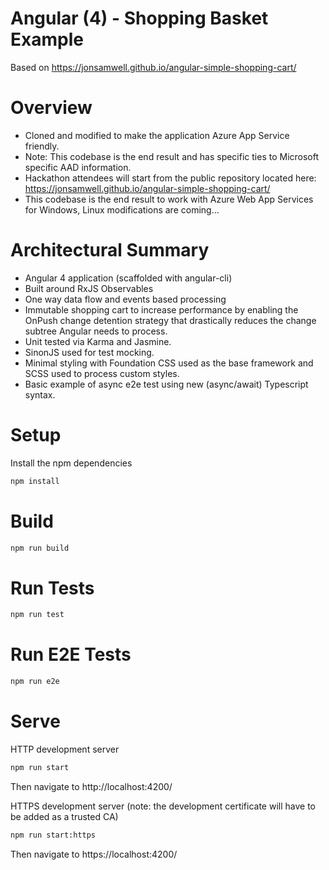 # Angular (4) - Shopping Basket Example



Based on https://jonsamwell.github.io/angular-simple-shopping-cart/

# Overview

* Cloned and modified to make the application Azure App Service friendly.
* Note: This codebase is the end result and has specific ties to Microsoft specific AAD information.
* Hackathon attendees will start from the public repository located here: https://jonsamwell.github.io/angular-simple-shopping-cart/
* This codebase is the end result to work with Azure Web App Services for Windows, Linux modifications are coming...

# Architectural Summary

* Angular 4 application (scaffolded with angular-cli)
* Built around RxJS Observables
* One way data flow and events based processing
* Immutable shopping cart to increase performance by enabling the OnPush change detention strategy that drastically reduces the change subtree Angular needs to process.
* Unit tested via Karma and Jasmine.
* SinonJS used for test mocking.
* Minimal styling with Foundation CSS used as the base framework and SCSS used to process custom styles.
* Basic example of async e2e test using new (async/await) Typescript syntax.


# Setup

Install the npm dependencies

```bash
npm install
```

# Build

```bash
npm run build
```

# Run Tests
```bash
npm run test
```

# Run E2E Tests
```bash
npm run e2e
```

# Serve

HTTP development server
```bash
npm run start
```

Then navigate to http://localhost:4200/



HTTPS development server (note: the development certificate will have to be added as a trusted CA)
```bash
npm run start:https
```

Then navigate to https://localhost:4200/
